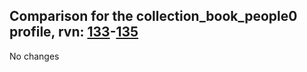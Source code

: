 ## Comparison for the collection_book_people0 profile, rvn: [133](https://github.com/PRO100KatYT/FortniteProfileRevisions/tree/main/profiles/collection_book_people0/133%20collection_book_people0.json)-[135](https://github.com/PRO100KatYT/FortniteProfileRevisions/tree/main/profiles/collection_book_people0/135%20collection_book_people0.json)

No changes
